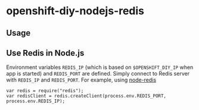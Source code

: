 openshift-diy-nodejs-redis
==========================

Usage
-----

Use Redis in Node.js
--------------------

Environment variables `REDIS_IP` (which is based on `$OPENSHIFT_DIY_IP` when app is started) and `REDIS_PORT` are defined. Simply connect to Redis server with `REDIS_IP` and `REDIS_PORT`. For example, using [node-redis](https://github.com/mranney/node_redis)

    var redis = require("redis");
    var redisClient = redis.createClient(process.env.REDIS_PORT, process.env.REDIS_IP);
